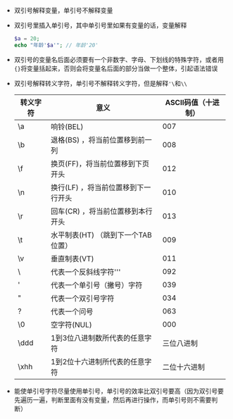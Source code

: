 - 双引号解释变量，单引号不解释变量

- 双引号里插入单引号，其中单引号里如果有变量的话，变量解释

  ```php
  $a = 20;
  echo "年龄'$a'"; // 年龄'20'
  ```

- 双引号的变量名后面必须要有一个非数字、字母、下划线的特殊字符，或者用`{}`将变量括起来，否则会将变量名后面的部分当做一个整体，引起语法错误

- 双引号解释转义字符，单引号不解释转义字符，但是解释`'\`和`\\`

  | 转义字符 | 意义                                | ASCII码值（十进制） |
  | -------- | ----------------------------------- | ------------------- |
  | \a       | 响铃(BEL)                           | 007                 |
  | \b       | 退格(BS) ，将当前位置移到前一列     | 008                 |
  | \f       | 换页(FF)，将当前位置移到下页开头    | 012                 |
  | \n       | 换行(LF) ，将当前位置移到下一行开头 | 010                 |
  | \r       | 回车(CR) ，将当前位置移到本行开头   | 013                 |
  | \t       | 水平制表(HT) （跳到下一个TAB位置）  | 009                 |
  | \v       | 垂直制表(VT)                        | 011                 |
  | \\       | 代表一个反斜线字符''\'              | 092                 |
  | \'       | 代表一个单引号（撇号）字符          | 039                 |
  | \"       | 代表一个双引号字符                  | 034                 |
  | \?       | 代表一个问号                        | 063                 |
  | \0       | 空字符(NUL)                         | 000                 |
  | \ddd     | 1到3位八进制数所代表的任意字符      | 三位八进制          |
  | \xhh     | 1到2位十六进制所代表的任意字符      | 二位十六进制        |

-  能使单引号字符尽量使用单引号，单引号的效率比双引号要高（因为双引号要先遍历一遍，判断里面有没有变量，然后再进行操作，而单引号则不需要判断）